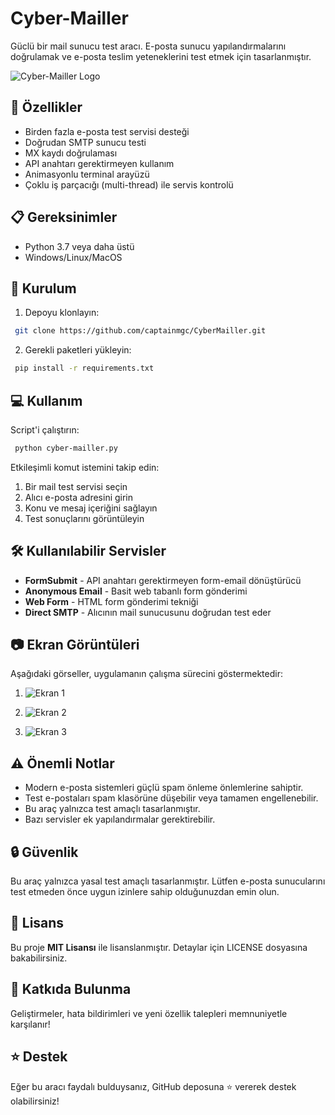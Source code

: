 # Cyber-Mailler

Güclü bir mail sunucu test aracı. E-posta sunucu yapılandırmalarını doğrulamak ve e-posta teslim yeteneklerini test etmek için tasarlanmıştır.

![Cyber-Mailler Logo](https://blogger.googleusercontent.com/img/b/R29vZ2xl/AVvXsEjWOaJq4YDvqsSE-XvTOb5vi10k72wjqhBCT_Vmd6HwqjpEzjVotfk3M2TOxzDi8IAT1yjfEyECVVlxkh0gfgCb8BonJhEBAmCxBg9lFA7M5BcSZk7XU9uMlI4tAaH2PMb7uB1F4gAm_HC8V5wkc8I5WnXSj9t50CJiO1fn-hq_Ib207FR7sjOGiRy9m7A/s320/logo-cybermailler.jpg)

## 🚀 Özellikler

- Birden fazla e-posta test servisi desteği
- Doğrudan SMTP sunucu testi
- MX kaydı doğrulaması
- API anahtarı gerektirmeyen kullanım
- Animasyonlu terminal arayüzü
- Çoklu iş parçacığı (multi-thread) ile servis kontrolü

## 📋 Gereksinimler

- Python 3.7 veya daha üstü
- Windows/Linux/MacOS

## 🔧 Kurulum

1. Depoyu klonlayın:
```bash
 git clone https://github.com/captainmgc/CyberMailler.git
```

2. Gerekli paketleri yükleyin:
```bash
 pip install -r requirements.txt
```

## 💻 Kullanım

Script'i çalıştırın:
```bash
 python cyber-mailler.py
```

Etkileşimli komut istemini takip edin:
1. Bir mail test servisi seçin
2. Alıcı e-posta adresini girin
3. Konu ve mesaj içeriğini sağlayın
4. Test sonuçlarını görüntüleyin

## 🛠️ Kullanılabilir Servisler

- **FormSubmit** - API anahtarı gerektirmeyen form-email dönüştürücü
- **Anonymous Email** - Basit web tabanlı form gönderimi
- **Web Form** - HTML form gönderimi tekniği
- **Direct SMTP** - Alıcının mail sunucusunu doğrudan test eder

## 📷 Ekran Görüntüleri

Aşağıdaki görseller, uygulamanın çalışma sürecini göstermektedir:

1. ![Ekran 1](https://blogger.googleusercontent.com/img/b/R29vZ2xl/AVvXsEg2lfjHhVX_xBKXWLuW2PCeCqSVSOxkxc1R_gCyY5O85EsO_gQWlhIwjG65_6VQWeNW3aRC5Z3ybkg3lfR0lJV8KwoTuN6-7wVi2f_kuiGyly7kw7P4GMsq8r55xJYmDnLCvNuW-PsIZI5tF_qHarnrqbrKAkt-uoljbxZVMu-eWXHGDGDxrIYP-9SK_Jo/s16000/ekran1.png)

2. ![Ekran 2](https://blogger.googleusercontent.com/img/b/R29vZ2xl/AVvXsEiM9SrBpQUKIuVGUZZfrhBOlQdQOTRuiujWYDMhO_9CNf3bUH-aZwuKImV0z2Tj0g-GDjya_r5-nYftMJpObZWqvFZefsdfdIfPeKM-po1TPOwSB-AHqIS1j85CUmYz5TRG3lj7KqL-PpxYIrPudYMdfVqcCMDTaqGDcDv8cHxhaixMmHFgmce_X-hHJX8/s16000/ekran2.png)

3. ![Ekran 3](https://blogger.googleusercontent.com/img/b/R29vZ2xl/AVvXsEjcdNi0mRifbmBuFwWB-A1iTKm8XXqN83uYVNz_NM6ivDu8cv_sBvc6QTPKF6fJKd5VLDw1ocM2ierA57ic7jiUUnHqg01LOyBAYrYsEh5leUZAobUa7QsLhGTTe5j72dywfk56u9zP0di6vH2zCrYuHgkDbcuTPQRU5RJ-XRUdQ10AeFK1GnxjltaaH7k/s16000/ekran3.png)

## ⚠️ Önemli Notlar

- Modern e-posta sistemleri güçlü spam önleme önlemlerine sahiptir.
- Test e-postaları spam klasörüne düşebilir veya tamamen engellenebilir.
- Bu araç yalnızca test amaçlı tasarlanmıştır.
- Bazı servisler ek yapılandırmalar gerektirebilir.

## 🔒 Güvenlik

Bu araç yalnızca yasal test amaçlı tasarlanmıştır. Lütfen e-posta sunucularını test etmeden önce uygun izinlere sahip olduğunuzdan emin olun.

## 📝 Lisans

Bu proje **MIT Lisansı** ile lisanslanmıştır. Detaylar için LICENSE dosyasına bakabilirsiniz.

## 🤝 Katkıda Bulunma

Geliştirmeler, hata bildirimleri ve yeni özellik talepleri memnuniyetle karşılanır!

## ⭐ Destek

Eğer bu aracı faydalı bulduysanız, GitHub deposuna ⭐ vererek destek olabilirsiniz!
